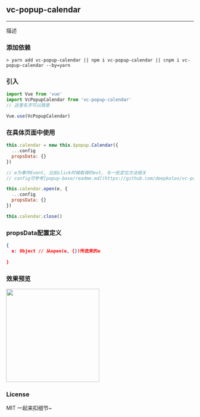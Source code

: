 
## vc-popup-calendar

-----

描述

### 添加依赖

```shell
> yarn add vc-popup-calendar || npm i vc-popup-calendar || cnpm i vc-popup-calendar --by=yarn
```

### 引入

```javascript
import Vue from 'vue'
import VcPopupCalendar from 'vc-popup-calendar'
// 这里名字可以随意

Vue.use(VcPopupCalendar)
```

### 在具体页面中使用

```javascript
this.calendar = new this.$popup.Calendar({
  ...config
  propsData: {}
})

// e为事件Event, 比如click时候取得的evt, 与一些定位方法相关
// config可参考[popup-base/readme.md](https://github.com/deepkolos/vc-popup/blob/master/packages/popup-base/readme.md)

this.calendar.open(e, {
  ...config
  propsData: {}
})

this.calendar.close()
```

### propsData配置定义

```json
{
  e: Object // 从open(e, {})传进来的e
  
}
```

### 效果预览

<div>
  <img src="https://raw.githubusercontent.com/deepkolos/vc-popup/master/static/vc-popup-calendar.gif" width = "250" alt="" style="display:inline-block;"/>
</div>

### License

MIT 一起来扣细节~
